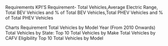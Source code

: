 Requirements
KPI’S Requirement- Total Vehicles,Average Electric Range, Total BEV Vehicles and % of Total BEV Vehicles,Total PHEV Vehicles and % of Total PHEV Vehicles

Charts Requirement
Total Vehicles by Model Year (From 2010 Onwards)
Total Vehicles by State:
Top 10 Total Vehicles by Make
Total Vehicles by CAFV Eligibility
Top 10 Total Vehicles by Model

